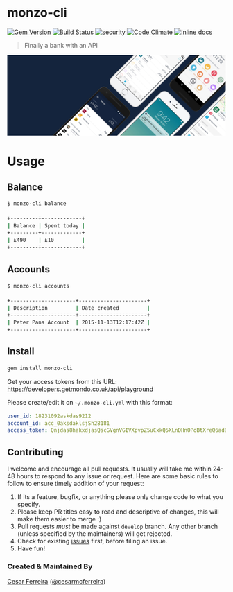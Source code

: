 # monzo-cli
[![Gem Version](https://badge.fury.io/rb/monzo-cli.svg)](https://badge.fury.io/rb/monzo-cli)
[![Build Status](https://travis-ci.org/cesarferreira/lasertag.svg?branch=master)](https://travis-ci.org/cesarferreira/lasertag)  [![security](https://hakiri.io/github/cesarferreira/lasertag/master.svg)](https://hakiri.io/github/cesarferreira/lasertag/master)
[![Code Climate](https://codeclimate.com/github/cesarferreira/monzo-cli/badges/gpa.svg)](https://codeclimate.com/github/cesarferreira/monzo-cli)
[![Inline docs](http://inch-ci.org/github/cesarferreira/monzo-cli.svg?branch=master)](http://inch-ci.org/github/cesarferreira/monzo-cli)

> Finally a bank with an API

![Image](extras/header.jpg)

# Usage
## Balance

```bash
$ monzo-cli balance

+---------+-------------+
| Balance | Spent today |
+---------+-------------+
| £490    | £10         |
+---------+-------------+
```

## Accounts

```bash
$ monzo-cli accounts

+---------------------+----------------------+
| Description         | Date created         |
+---------------------+----------------------+
| Peter Pans Account  | 2015-11-13T12:17:42Z |
+---------------------+----------------------+
```

## Install

```bash
gem install monzo-cli
```

Get your access tokens from this URL: https://developers.getmondo.co.uk/api/playground
  
  
Please create/edit it on `~/.monzo-cli.yml` with this format:


```yml
user_id: 18231092askdas9212
account_id: acc_0aksdaklsjSh28181
access_token: Qnjdas8hakxdjasQscGVgnVGIVXpvpZ5uCxkQ5XLnDHnOPoBtXreQ6adBo

```
  
## Contributing
I welcome and encourage all pull requests. It usually will take me within 24-48 hours to respond to any issue or request. Here are some basic rules to follow to ensure timely addition of your request:
  1. If its a feature, bugfix, or anything please only change code to what you specify.
  2. Please keep PR titles easy to read and descriptive of changes, this will make them easier to merge :)
  3. Pull requests _must_ be made against `develop` branch. Any other branch (unless specified by the maintainers) will get rejected.
  4. Check for existing [issues](https://github.com/cesarferreira/monzo-cli/issues) first, before filing an issue.
  5. Have fun!

### Created & Maintained By
[Cesar Ferreira](https://github.com/cesarferreira) ([@cesarmcferreira](https://www.twitter.com/cesarmcferreira))
